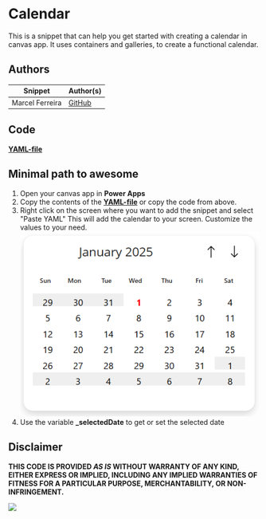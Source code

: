 # Calendar

This is a snippet that can help you get started with creating a calendar in canvas app. It uses containers and galleries, to create a functional calendar.

## Authors

Snippet|Author(s)
--------|---------
Marcel Ferreira | [GitHub](https://github.com/marcelbf)

## Code

**[YAML-file](./source/calendar.pa.yaml)**

## Minimal path to awesome

1. Open your canvas app in **Power Apps**
1. Copy the contents of the **[YAML-file](./source/calendar.pa.yaml)** or copy the code from above.
1. Right click on the screen where you want to add the snippet and select "Paste YAML"
This will add the calendar to your screen. Customize the values to your need.
![View of the paste code button](./assets/calendar.png)
1. Use the variable **_selectedDate** to get or set the selected date

## Disclaimer

**THIS CODE IS PROVIDED *AS IS* WITHOUT WARRANTY OF ANY KIND, EITHER EXPRESS OR IMPLIED, INCLUDING ANY IMPLIED WARRANTIES OF FITNESS FOR A PARTICULAR PURPOSE, MERCHANTABILITY, OR NON-INFRINGEMENT.**

<img src="https://m365-visitor-stats.azurewebsites.net/powerplatform-snippets/power-apps/layout-pyramid" aria-hidden="true" />
